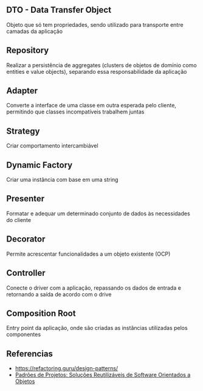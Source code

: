 ## DTO - Data Transfer Object

Objeto que só tem propriedades, sendo utilizado para transporte entre camadas da aplicação

## Repository

Realizar a persistência de aggregates (clusters de objetos de domínio como entities e value objects), separando essa responsabilidade da aplicação

## Adapter

Converte a interface de uma classe em outra esperada pelo cliente, permitindo que classes incompatíveis trabalhem juntas

## Strategy

Criar comportamento intercambiável

## Dynamic Factory

Criar uma instância com base em uma string

## Presenter

Formatar e adequar um determinado conjunto de dados às necessidades do cliente

## Decorator

Permite acrescentar funcionalidades a um objeto existente (OCP)

## Controller

Conecte o driver com a aplicação, repassando os dados de entrada e retornando a saída de acordo com o drive

## Composition Root

Entry point da aplicação, onde são criadas as instâncias utilizadas pelos componentes

## Referencias

- https://refactoring.guru/design-patterns/
- [Padrões de Projetos: Soluções Reutilizáveis de Software Orientados a Objetos](https://www.amazon.com.br/Padr%C3%B5es-Projetos-Solu%C3%A7%C3%B5es-Reutiliz%C3%A1veis-Orientados/dp/8573076100/ref=asc_df_8573076100/?tag=googleshopp00-20&linkCode=df0&hvadid=379748659420&hvpos=&hvnetw=g&hvrand=15876846210128354133&hvpone=&hvptwo=&hvqmt=&hvdev=c&hvdvcmdl=&hvlocint=&hvlocphy=9102227&hvtargid=pla-812887614857&psc=1&mcid=2f59b4d0d8533e1a9bfcd99838e1a3ee)
